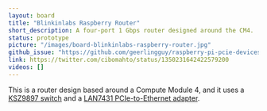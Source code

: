 ```yaml
---
layout: board
title: "Blinkinlabs Raspberry Router"
short_description: A four-port 1 Gbps router designed around the CM4.
status: prototype
picture: "/images/board-blinkinlabs-raspberry-router.jpg"
github_issue: "https://github.com/geerlingguy/raspberry-pi-pcie-devices/issues/25#issuecomment-761726145"
link: https://twitter.com/cibomahto/status/1350231642422579200
videos: []
---
```

This is a router design based around a Compute Module 4, and it uses a [KSZ9897 switch](https://www.microchip.com/wwwproducts/en/KSZ9897) and a [LAN7431 PCIe-to-Ethernet adapter](https://www.microchip.com/wwwproducts/en/LAN7431).
